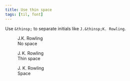 ```yaml
---
title: Use thin space
tags: [til, font]
---
```

Use `&thinsp;` to separate initials like  `J.&thinsp;K. Rowling`.

<figure>
J.K. Rowling
<figcaption>No space
</figure>

<figure>
J.&thinsp;K. Rowling
<figcaption>Thin space
</figure>

<figure>
J. K. Rowling
<figcaption>Space
</figure>
